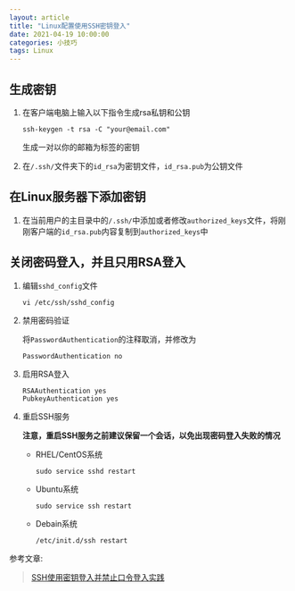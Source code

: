 ```yaml
---
layout: article
title: "Linux配置使用SSH密钥登入"
date: 2021-04-19 10:00:00
categories: 小技巧
tags: Linux
---
```


## 生成密钥

1. 在客户端电脑上输入以下指令生成rsa私钥和公钥

   `ssh-keygen -t rsa -C "your@email.com"`

   生成一对以你的邮箱为标签的密钥

2. 在`/.ssh/`文件夹下的`id_rsa`为密钥文件，`id_rsa.pub`为公钥文件

## 在Linux服务器下添加密钥

1. 在当前用户的主目录中的`/.ssh/`中添加或者修改`authorized_keys`文件，将刚刚客户端的`id_rsa.pub`内容复制到`authorized_keys`中

## 关闭密码登入，并且只用RSA登入

1. 编辑`sshd_config`文件

   `vi /etc/ssh/sshd_config`

2. 禁用密码验证

   将`PasswordAuthentication`的注释取消，并修改为

   `PasswordAuthentication no`

3. 启用RSA登入

   ```shell
   RSAAuthentication yes
   PubkeyAuthentication yes
   ```

4. 重启SSH服务

   ​    **注意，重启SSH服务之前建议保留一个会话，以免出现密码登入失败的情况**

   * RHEL/CentOS系统

     `sudo service sshd restart`

   * Ubuntu系统

     `sudo service ssh restart`

   * Debain系统

     `/etc/init.d/ssh restart`

参考文章:

> [SSH使用密钥登入并禁止口令登入实践](https://www.linuxidc.com/Linux/2015-07/119608.htm)
